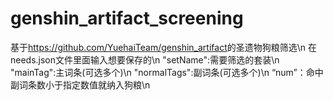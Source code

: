 # genshin_artifact_screening

基于<https://github.com/YuehaiTeam/genshin_artifact>的圣遗物狗粮筛选\n
在needs.json文件里面输入想要保存的\n
    "setName":需要筛选的套装\n
    "mainTag":主词条(可选多个)\n
    "normalTags":副词条(可选多个)\n
    “num”：命中副词条数小于指定数值就纳入狗粮\n
